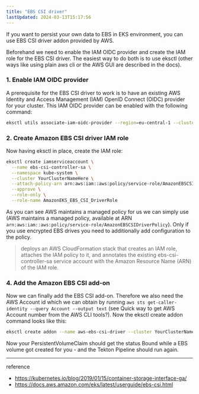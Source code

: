 ```yaml
---
title: "EBS CSI driver"
lastUpdated: 2024-03-13T15:17:56
---
```


If you want to persist your own data to EBS in EKS environment, you can use EBS CSI driver addon provided by AWS.

Beforehand we need to enable the IAM OIDC provider and create the IAM role for the EBS CSI driver. The easiest way to do both is to use eksctl (other ways like using plain aws cli or the AWS GUI are described in the docs).

### 1. Enable IAM OIDC provider

A prerequisite for the EBS CSI driver to work is to have an existing AWS Identity and Access Management (IAM) OpenID Connect (OIDC) provider for your cluster. This IAM OIDC provider can be enabled with the following command:

```bash
eksctl utils associate-iam-oidc-provider --region=eu-central-1 --cluster=YourClusterNameHere --approve
```

### 2. Create Amazon EBS CSI driver IAM role

Now having eksctl in place, create the IAM role:

```bash
eksctl create iamserviceaccount \
  --name ebs-csi-controller-sa \
  --namespace kube-system \
  --cluster YourClusterNameHere \
  --attach-policy-arn arn:aws:iam::aws:policy/service-role/AmazonEBSCSIDriverPolicy \
  --approve \
  --role-only \
  --role-name AmazonEKS_EBS_CSI_DriverRole
```

As you can see AWS maintains a managed policy for us we can simply use (AWS maintains a managed policy, available at ARN `arn:aws:iam::aws:policy/service-role/AmazonEBSCSIDriverPolicy`). Only if you use encrypted EBS drives you need to additionally add configuration to the policy.

> deploys an AWS CloudFormation stack that creates an IAM role, attaches the IAM policy to it, and annotates the existing ebs-csi-controller-sa service account with the Amazon Resource Name (ARN) of the IAM role.

### 4. Add the Amazon EBS CSI add-on

Now we can finally add the EBS CSI add-on. Therefore we also need the AWS Account id which we can obtain by running `aws sts get-caller-identity --query Account --output text` (see Quick way to get AWS Account number from the AWS CLI tools?). Now the eksctl create addon command looks like this:

```bash
eksctl create addon --name aws-ebs-csi-driver --cluster YourClusterNameHere --service-account-role-arn arn:aws:iam::$(aws sts get-caller-identity --query Account --output text):role/AmazonEKS_EBS_CSI_DriverRole --force
```

Now your PersistentVolumeClaim should get the status Bound while a EBS volume got created for you - and the Tekton Pipeline should run again.

---
reference
- https://kubernetes.io/blog/2019/01/15/container-storage-interface-ga/
- https://docs.aws.amazon.com/eks/latest/userguide/ebs-csi.html